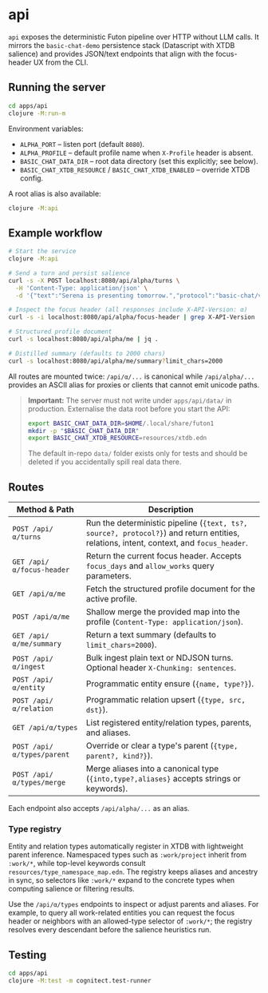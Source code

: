 # api

`api` exposes the deterministic Futon pipeline over HTTP without
LLM calls. It mirrors the `basic-chat-demo` persistence stack (Datascript with
XTDB salience) and provides JSON/text endpoints that align with the focus-header
UX from the CLI.

## Running the server

```bash
cd apps/api
clojure -M:run-m
```

Environment variables:

- `ALPHA_PORT` – listen port (default `8080`).
- `ALPHA_PROFILE` – default profile name when `X-Profile` header is absent.
- `BASIC_CHAT_DATA_DIR` – root data directory (set this explicitly; see below).
- `BASIC_CHAT_XTDB_RESOURCE` / `BASIC_CHAT_XTDB_ENABLED` – override XTDB config.

A root alias is also available:

```bash
clojure -M:api
```

## Example workflow

```bash
# Start the service
clojure -M:api

# Send a turn and persist salience
curl -s -X POST localhost:8080/api/alpha/turns \
  -H 'Content-Type: application/json' \
  -d '{"text":"Serena is presenting tomorrow.","protocol":"basic-chat/v5"}' | jq .

# Inspect the focus header (all responses include X-API-Version: α)
curl -s -i localhost:8080/api/alpha/focus-header | grep X-API-Version

# Structured profile document
curl -s localhost:8080/api/alpha/me | jq .

# Distilled summary (defaults to 2000 chars)
curl -s localhost:8080/api/alpha/me/summary?limit_chars=2000
```

All routes are mounted twice: `/api/α/...` is canonical while `/api/alpha/...`
provides an ASCII alias for proxies or clients that cannot emit unicode paths.

> **Important:** The server must not write under `apps/api/data/` in production.
> Externalise the data root before you start the API:
>
> ```bash
> export BASIC_CHAT_DATA_DIR=$HOME/.local/share/futon1
> mkdir -p "$BASIC_CHAT_DATA_DIR"
> export BASIC_CHAT_XTDB_RESOURCE=resources/xtdb.edn
> ```
>
> The default in-repo `data/` folder exists only for tests and should be
> deleted if you accidentally spill real data there.

## Routes

| Method & Path | Description |
|---------------|-------------|
| `POST /api/α/turns` | Run the deterministic pipeline (`{text, ts?, source?, protocol?}`) and return entities, relations, intent, context, and `focus_header`. |
| `GET /api/α/focus-header` | Return the current focus header. Accepts `focus_days` and `allow_works` query parameters. |
| `GET /api/α/me` | Fetch the structured profile document for the active profile. |
| `POST /api/α/me` | Shallow merge the provided map into the profile (`Content-Type: application/json`). |
| `GET /api/α/me/summary` | Return a text summary (defaults to `limit_chars=2000`). |
| `POST /api/α/ingest` | Bulk ingest plain text or NDJSON turns. Optional header `X-Chunking: sentences`. |
| `POST /api/α/entity` | Programmatic entity ensure (`{name, type?}`). |
| `POST /api/α/relation` | Programmatic relation upsert (`{type, src, dst}`). |
| `GET /api/α/types` | List registered entity/relation types, parents, and aliases. |
| `POST /api/α/types/parent` | Override or clear a type's parent (`{type, parent?, kind?}`). |
| `POST /api/α/types/merge` | Merge aliases into a canonical type (`{into,type?,aliases}` accepts strings or keywords). |

Each endpoint also accepts `/api/alpha/...` as an alias.

### Type registry

Entity and relation types automatically register in XTDB with lightweight parent
inference. Namespaced types such as `:work/project` inherit from `:work/*`, while
top-level keywords consult `resources/type_namespace_map.edn`. The registry keeps
aliases and ancestry in sync, so selectors like `:work/*` expand to the concrete
types when computing salience or filtering results.

Use the `/api/α/types` endpoints to inspect or adjust parents and aliases. For
example, to query all work-related entities you can request the focus header or
neighbors with an allowed-type selector of `:work/*`; the registry resolves
every descendant before the salience heuristics run.

## Testing

```bash
cd apps/api
clojure -M:test -m cognitect.test-runner
```
